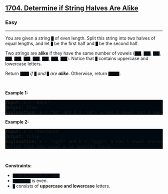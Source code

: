 <h2><a href="https://leetcode.com/problems/determine-if-string-halves-are-alike/">1704. Determine if String Halves Are Alike</a></h2><h3>Easy</h3><hr><div><p>You are given a string <code style="background: rgb(0, 9, 15) !important;">s</code> of even length. Split this string into two halves of equal lengths, and let <code style="background: rgb(0, 9, 15) !important;">a</code> be the first half and <code style="background: rgb(0, 9, 15) !important;">b</code> be the second half.</p>

<p>Two strings are <strong>alike</strong> if they have the same number of vowels (<code style="background: rgb(0, 9, 15) !important;">'a'</code>, <code style="background: rgb(0, 9, 15) !important;">'e'</code>, <code style="background: rgb(0, 9, 15) !important;">'i'</code>, <code style="background: rgb(0, 9, 15) !important;">'o'</code>, <code style="background: rgb(0, 9, 15) !important;">'u'</code>, <code style="background: rgb(0, 9, 15) !important;">'A'</code>, <code style="background: rgb(0, 9, 15) !important;">'E'</code>, <code style="background: rgb(0, 9, 15) !important;">'I'</code>, <code style="background: rgb(0, 9, 15) !important;">'O'</code>, <code style="background: rgb(0, 9, 15) !important;">'U'</code>). Notice that <code style="background: rgb(0, 9, 15) !important;">s</code> contains uppercase and lowercase letters.</p>

<p>Return <code style="background: rgb(0, 9, 15) !important;">true</code><em> if </em><code style="background: rgb(0, 9, 15) !important;">a</code><em> and </em><code style="background: rgb(0, 9, 15) !important;">b</code><em> are <strong>alike</strong></em>. Otherwise, return <code style="background: rgb(0, 9, 15) !important;">false</code>.</p>

<p>&nbsp;</p>
<p><strong class="example">Example 1:</strong></p>

<pre style="background: rgb(0, 9, 15) !important;"><strong>Input:</strong> s = "book"
<strong>Output:</strong> true
<strong>Explanation:</strong> a = "b<u>o</u>" and b = "<u>o</u>k". a has 1 vowel and b has 1 vowel. Therefore, they are alike.
</pre>

<p><strong class="example">Example 2:</strong></p>

<pre style="background: rgb(0, 9, 15) !important;"><strong>Input:</strong> s = "textbook"
<strong>Output:</strong> false
<strong>Explanation:</strong> a = "t<u>e</u>xt" and b = "b<u>oo</u>k". a has 1 vowel whereas b has 2. Therefore, they are not alike.
Notice that the vowel o is counted twice.
</pre>

<p>&nbsp;</p>
<p><strong>Constraints:</strong></p>

<ul>
	<li><code style="background: rgb(0, 9, 15) !important;">2 &lt;= s.length &lt;= 1000</code></li>
	<li><code style="background: rgb(0, 9, 15) !important;">s.length</code> is even.</li>
	<li><code style="background: rgb(0, 9, 15) !important;">s</code> consists of <strong>uppercase and lowercase</strong> letters.</li>
</ul>
</div>